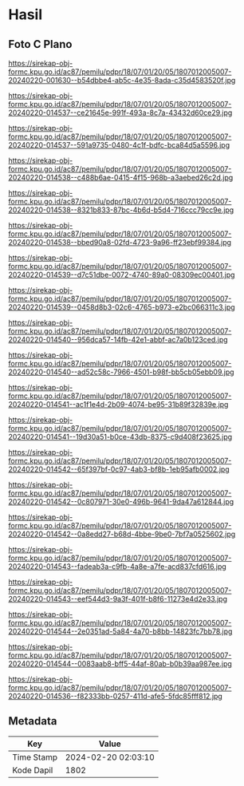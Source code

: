 # Hasil

## Foto C Plano

https://sirekap-obj-formc.kpu.go.id/ac87/pemilu/pdpr/18/07/01/20/05/1807012005007-20240220-001630--b54dbbe4-ab5c-4e35-8ada-c35d4583520f.jpg

https://sirekap-obj-formc.kpu.go.id/ac87/pemilu/pdpr/18/07/01/20/05/1807012005007-20240220-014537--ce21645e-991f-493a-8c7a-43432d60ce29.jpg

https://sirekap-obj-formc.kpu.go.id/ac87/pemilu/pdpr/18/07/01/20/05/1807012005007-20240220-014537--591a9735-0480-4c1f-bdfc-bca84d5a5596.jpg

https://sirekap-obj-formc.kpu.go.id/ac87/pemilu/pdpr/18/07/01/20/05/1807012005007-20240220-014538--c488b6ae-0415-4f15-968b-a3aebed26c2d.jpg

https://sirekap-obj-formc.kpu.go.id/ac87/pemilu/pdpr/18/07/01/20/05/1807012005007-20240220-014538--8321b833-87bc-4b6d-b5d4-716ccc79cc9e.jpg

https://sirekap-obj-formc.kpu.go.id/ac87/pemilu/pdpr/18/07/01/20/05/1807012005007-20240220-014538--bbed90a8-02fd-4723-9a96-ff23ebf99384.jpg

https://sirekap-obj-formc.kpu.go.id/ac87/pemilu/pdpr/18/07/01/20/05/1807012005007-20240220-014539--d7c51dbe-0072-4740-89a0-08309ec00401.jpg

https://sirekap-obj-formc.kpu.go.id/ac87/pemilu/pdpr/18/07/01/20/05/1807012005007-20240220-014539--0458d8b3-02c6-4765-b973-e2bc066311c3.jpg

https://sirekap-obj-formc.kpu.go.id/ac87/pemilu/pdpr/18/07/01/20/05/1807012005007-20240220-014540--956dca57-14fb-42e1-abbf-ac7a0b123ced.jpg

https://sirekap-obj-formc.kpu.go.id/ac87/pemilu/pdpr/18/07/01/20/05/1807012005007-20240220-014540--ad52c58c-7966-4501-b98f-bb5cb05ebb09.jpg

https://sirekap-obj-formc.kpu.go.id/ac87/pemilu/pdpr/18/07/01/20/05/1807012005007-20240220-014541--ac1f1e4d-2b09-4074-be95-31b89f32839e.jpg

https://sirekap-obj-formc.kpu.go.id/ac87/pemilu/pdpr/18/07/01/20/05/1807012005007-20240220-014541--19d30a51-b0ce-43db-8375-c9d408f23625.jpg

https://sirekap-obj-formc.kpu.go.id/ac87/pemilu/pdpr/18/07/01/20/05/1807012005007-20240220-014542--65f397bf-0c97-4ab3-bf8b-1eb95afb0002.jpg

https://sirekap-obj-formc.kpu.go.id/ac87/pemilu/pdpr/18/07/01/20/05/1807012005007-20240220-014542--0c807971-30e0-496b-9641-9da47a612844.jpg

https://sirekap-obj-formc.kpu.go.id/ac87/pemilu/pdpr/18/07/01/20/05/1807012005007-20240220-014542--0a8edd27-b68d-4bbe-9be0-7bf7a0525602.jpg

https://sirekap-obj-formc.kpu.go.id/ac87/pemilu/pdpr/18/07/01/20/05/1807012005007-20240220-014543--fadeab3a-c9fb-4a8e-a7fe-acd837cfd616.jpg

https://sirekap-obj-formc.kpu.go.id/ac87/pemilu/pdpr/18/07/01/20/05/1807012005007-20240220-014543--eef544d3-9a3f-401f-b8f6-11273e4d2e33.jpg

https://sirekap-obj-formc.kpu.go.id/ac87/pemilu/pdpr/18/07/01/20/05/1807012005007-20240220-014544--2e0351ad-5a84-4a70-b8bb-14823fc7bb78.jpg

https://sirekap-obj-formc.kpu.go.id/ac87/pemilu/pdpr/18/07/01/20/05/1807012005007-20240220-014544--0083aab8-bff5-44af-80ab-b0b39aa987ee.jpg

https://sirekap-obj-formc.kpu.go.id/ac87/pemilu/pdpr/18/07/01/20/05/1807012005007-20240220-014536--f82333bb-0257-411d-afe5-5fdc85fff812.jpg


## Metadata

| Key        | Value               |
| ---------- | ------------------- |
| Time Stamp | 2024-02-20 02:03:10 |
| Kode Dapil | 1802                |



